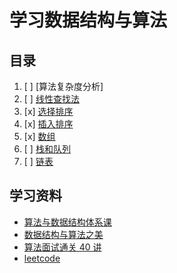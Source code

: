 # 学习数据结构与算法

## 目录

1. [ ] [算法复杂度分析]
2. [ ] [线性查找法](./docs/02-Linear-Search/README.md)
3. [x] [选择排序](./src/03-Selection-Sort/README.md)
4. [x] [插入排序](./src/04-Insertion-Sort/README.md)
5. [x] [数组](./src/05-Arrays/README.md)
6. [ ] [栈和队列]()
7. [ ] [链表]()

## 学习资料

- [算法与数据结构体系课](https://class.imooc.com/sale/datastructure)
- [数据结构与算法之美](https://time.geekbang.org/column/intro/100017301)
- [算法面试通关 40 讲](https://time.geekbang.org/course/intro/100019701)
- [leetcode](https://leetcode.com/)
